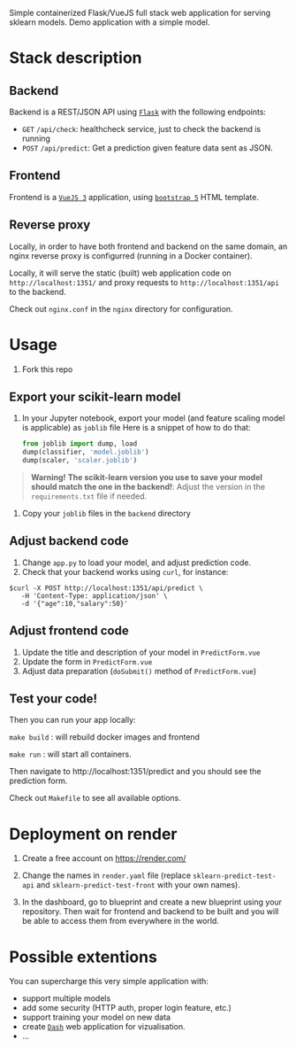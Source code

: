 
Simple containerized Flask/VueJS full stack web application for serving sklearn models.
Demo application with a simple model.

# Stack description

## Backend

Backend is a REST/JSON API using [`Flask`](https://flask.palletsprojects.com/en/3.0.x/) with the following endpoints:

 - `GET` `/api/check`: healthcheck service, just to check the backend is running
 - `POST` `/api/predict`: Get a prediction given feature data sent as JSON.

## Frontend

Frontend is a [`VueJS 3`](https://vuejs.org/) application, using [`bootstrap 5`](https://getbootstrap.com/) HTML template. 

## Reverse proxy

Locally, in order to have both frontend and backend on the same domain, an nginx reverse proxy is configurred (running in a Docker container).

Locally, it will serve the static (built) web application code on `http://localhost:1351/` and proxy requests to `http://localhost:1351/api` to the backend.

Check out `nginx.conf` in the `nginx` directory for configuration.

# Usage

1. Fork this repo

## Export your scikit-learn model

1. In your Jupyter notebook, export your model (and feature scaling model is applicable) as `joblib` file
    Here is a snippet of how to do that:
    ```python
    from joblib import dump, load
    dump(classifier, 'model.joblib') 
    dump(scaler, 'scaler.joblib') 
    ```

> **Warning!**
> **The scikit-learn version you use to save your model should match the one in the backend!**: Adjust the version in the `requirements.txt` file if needed.

1. Copy your `joblib` files in the `backend` directory

## Adjust backend code

1. Change `app.py` to load your model, and adjust prediction code.
1. Check that your backend works using `curl`, for instance:
```
$curl -X POST http://localhost:1351/api/predict \
   -H 'Content-Type: application/json' \
   -d '{"age":10,"salary":50}'
```

## Adjust frontend code

1. Update the title and description of your model in `PredictForm.vue` 
1. Update the form in `PredictForm.vue` 
1. Adjust data preparation (`doSubmit()` method of `PredictForm.vue`)

## Test your code!


Then you can run your app locally:

`make build` : will rebuild docker images and frontend

`make run` : will start all containers.

Then navigate to http://localhost:1351/predict and you should see the prediction form.

Check out `Makefile` to see all available options.

# Deployment on render

1. Create a free account on https://render.com/

1. Change the names in `render.yaml` file (replace `sklearn-predict-test-api` and `sklearn-predict-test-front` with your own names).

1. In the dashboard, go to blueprint and create a new blueprint using your repository. Then wait for frontend and backend to be built and you will be able to access them from everywhere in the world.

# Possible extentions

You can supercharge this very simple application with:

 - support multiple models
 - add some security (HTTP auth, proper login feature, etc.)
 - support training your model on new data
 - create [`Dash`](https://dash.plotly.com/) web application for vizualisation.
 - ...
